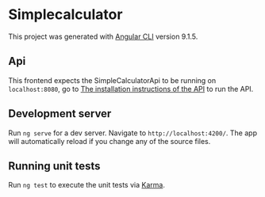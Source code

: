 # Simplecalculator

This project was generated with [Angular CLI](https://github.com/angular/angular-cli) version 9.1.5.

## Api
This frontend expects the SimpleCalculatorApi to be running on `localhost:8080`, go to [The installation instructions of the API](https://github.com/thijs1108/SimpleCalculatorApi) to run the API.

## Development server

Run `ng serve` for a dev server. Navigate to `http://localhost:4200/`. The app will automatically reload if you change any of the source files.

## Running unit tests

Run `ng test` to execute the unit tests via [Karma](https://karma-runner.github.io).
